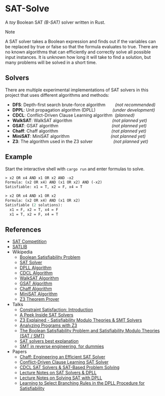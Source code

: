 # SAT-Solve

A *toy* Boolean SAT *(B-SAT)* solver written in Rust.

> [!NOTE]
>
> A SAT solver takes a Boolean expression and finds out if the variables can be replaced by true or false so that the formula evaluates to true.
> There are no known algorithms that can efficiently and correctly solve all possible input instances.
> It is unknown how long it will take to find a solution, but many problems will be solved in a short time.

## Solvers

There are multiple experimental implementations of SAT solvers in this project that uses different algorithms and methods:

- **DFS**: Depth-first search brute-force algorithm &nbsp;&nbsp;&nbsp;&nbsp;&nbsp;&nbsp; *(not recommended)*
- **DPPL**: Unit propagation algorithm (DPLL) &nbsp;&nbsp;&nbsp;&nbsp;&nbsp;&nbsp;&nbsp;&nbsp;&nbsp;&nbsp;&nbsp;&nbsp; *(under development)*
- **CDCL**: Conflict-Driven Clause Learning algorithm &nbsp;*(planned)*
- **WalkSAT**: WalkSAT algorithm &nbsp;&nbsp;&nbsp;&nbsp;&nbsp;&nbsp;&nbsp;&nbsp;&nbsp;&nbsp;&nbsp;&nbsp;&nbsp;&nbsp;&nbsp;&nbsp;&nbsp;&nbsp;&nbsp;&nbsp;&nbsp;&nbsp;&nbsp;&nbsp;&nbsp;&nbsp;&nbsp;&nbsp;&nbsp;&nbsp;&nbsp; *(not planned yet)*
- **GSAT**: GSAT algorithm &nbsp;&nbsp;&nbsp;&nbsp;&nbsp;&nbsp;&nbsp;&nbsp;&nbsp;&nbsp;&nbsp;&nbsp;&nbsp;&nbsp;&nbsp;&nbsp;&nbsp;&nbsp;&nbsp;&nbsp;&nbsp;&nbsp;&nbsp;&nbsp;&nbsp;&nbsp;&nbsp;&nbsp;&nbsp;&nbsp;&nbsp;&nbsp;&nbsp;&nbsp;&nbsp;&nbsp;&nbsp;&nbsp;&nbsp;&nbsp;&nbsp;&nbsp; *(not planned yet)*
- **Chaff**: Chaff algorithm &nbsp;&nbsp;&nbsp;&nbsp;&nbsp;&nbsp;&nbsp;&nbsp;&nbsp;&nbsp;&nbsp;&nbsp;&nbsp;&nbsp;&nbsp;&nbsp;&nbsp;&nbsp;&nbsp;&nbsp;&nbsp;&nbsp;&nbsp;&nbsp;&nbsp;&nbsp;&nbsp;&nbsp;&nbsp;&nbsp;&nbsp;&nbsp;&nbsp;&nbsp;&nbsp;&nbsp;&nbsp;&nbsp;&nbsp;&nbsp;&nbsp;&nbsp; *(not planned yet)*
- **MiniSAT**: MiniSAT algorithm &nbsp;&nbsp;&nbsp;&nbsp;&nbsp;&nbsp;&nbsp;&nbsp;&nbsp;&nbsp;&nbsp;&nbsp;&nbsp;&nbsp;&nbsp;&nbsp;&nbsp;&nbsp;&nbsp;&nbsp;&nbsp;&nbsp;&nbsp;&nbsp;&nbsp;&nbsp;&nbsp;&nbsp;&nbsp;&nbsp;&nbsp;&nbsp; *(not planned yet)*
- **Z3**: The algorithm used in the Z3 solver &nbsp;&nbsp;&nbsp;&nbsp;&nbsp;&nbsp;&nbsp;&nbsp;&nbsp;&nbsp;&nbsp;&nbsp;&nbsp;&nbsp;&nbsp; *(not planned yet)*

## Example

Start the interactive shell with `cargo run` and enter formulas to solve.

```pl
> x2 OR x4 AND x1 OR x2 AND -x2
Formula: (x2 OR x4) AND (x1 OR x2) AND (-x2)
Satisfiable: x1 = T, x2 = F, x4 = T

> x2 OR x4 AND x1 OR x2
Formula: (x2 OR x4) AND (x1 OR x2)
Satisfiable (2 solutions):
  x1 = F, x2 = T, x4 = F
  x1 = T, x2 = F, x4 = T
```

## References

- [SAT Competition](http://www.satcompetition.org/)
- [SATLIB](http://www.cs.ubc.ca/~hoos/SATLIB/)
- Wikipedia
	- [Boolean Satisfiability Problem](https://en.wikipedia.org/wiki/Boolean_satisfiability_problem)
	- [SAT Solver](https://en.wikipedia.org/wiki/SAT_solver)
	- [DPLL Algorithm](https://en.wikipedia.org/wiki/DPLL_algorithm)
	- [CDCL Algorithm](https://en.wikipedia.org/wiki/Conflict-driven_clause_learning)
	- [WalkSAT Algorithm](https://en.wikipedia.org/wiki/WalkSAT)
	- [GSAT Algorithm](https://en.wikipedia.org/wiki/GSAT)
	- [Chaff Algorithm](https://en.wikipedia.org/wiki/Chaff_(SAT_solver))
	- [MiniSAT Algorithm](https://en.wikipedia.org/wiki/MiniSAT)
	- [Z3 Theorem Prover](https://en.wikipedia.org/wiki/Z3_Theorem_Prover)
- Talks
  - [Constraint Satisfaction: Introduction](https://www.youtube.com/watch?v=_e64FiDWvqs)
  - [A Peek Inside SAT Solvers](https://www.youtube.com/watch?v=d76e4hV1iJY)
  - [Z3 Explained - Satisfiability Modulo Theories & SMT Solvers](https://www.youtube.com/watch?v=EacYNe7moSs)
  - [Analyzing Programs with Z3](https://www.youtube.com/watch?v=ruNFcH-KibY)
  - [The Boolean Satisfiability Problem and Satisfiability Modulo Theories (SAT / SMT)](https://www.youtube.com/watch?v=zeQASMpuSGE)
  - [SAT solvers best explanation](https://www.youtube.com/playlist?list=PLqinEaadXCHYW_1Z3W05rNx0skQIxrmQB)
  - [SMT in reverse engineering, for dummies](https://www.youtube.com/watch?v=b92CW-NZ3l0)
- Papers
  - [Chaff: Engineering an Efficient SAT Solver](https://www.princeton.edu/~chaff/publication/DAC2001v56.pdf)
  - [Conflict-Driven Clause Learning SAT Solver](https://www.cs.princeton.edu/~zkincaid/courses/fall18/readings/SATHandbook-CDCL.pdf)
  - [CDCL SAT Solvers & SAT-Based Problem Solving](https://cse.usf.edu/~haozheng/teach/cda5416/slides/intro-sat.pdf)
  - [Lecture Notes on SAT Solvers & DPLL](https://www.cs.cmu.edu/~15414/f17/lectures/10-dpll.pdf)
  - [Lecture Notes on Solving SAT with DPLL](https://www.cs.cmu.edu/~15414/s22/lectures/14-sat-dpll.pdf)
  - [Learning to Select Branching Rules in the DPLL Procedure for Satisfiability](https://www.cs.ubc.ca/~hutter/earg/papers07/lagoudakis01learning.pdf)
